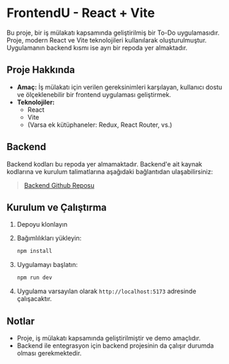 # FrontendU - React + Vite

Bu proje, bir iş mülakatı kapsamında geliştirilmiş bir To-Do uygulamasıdır. Proje, modern React ve Vite teknolojileri kullanılarak oluşturulmuştur. Uygulamanın backend kısmı ise ayrı bir repoda yer almaktadır.

## Proje Hakkında

- **Amaç:** İş mülakatı için verilen gereksinimleri karşılayan, kullanıcı dostu ve ölçeklenebilir bir frontend uygulaması geliştirmek.
- **Teknolojiler:**
  - React
  - Vite
  - (Varsa ek kütüphaneler: Redux, React Router, vs.)

## Backend

Backend kodları bu repoda yer almamaktadır. Backend'e ait kaynak kodlarına ve kurulum talimatlarına aşağıdaki bağlantıdan ulaşabilirsiniz:

> [Backend Github Reposu](https://github.com/edacolakx/ToDoAppAPI)

## Kurulum ve Çalıştırma

1. Depoyu klonlayın

2. Bağımlılıkları yükleyin:

   ```bash
   npm install
   ```

3. Uygulamayı başlatın:

   ```bash
   npm run dev
   ```

4. Uygulama varsayılan olarak `http://localhost:5173` adresinde çalışacaktır.

## Notlar

- Proje, iş mülakatı kapsamında geliştirilmiştir ve demo amaçlıdır.
- Backend ile entegrasyon için backend projesinin da çalışır durumda olması gerekmektedir.
